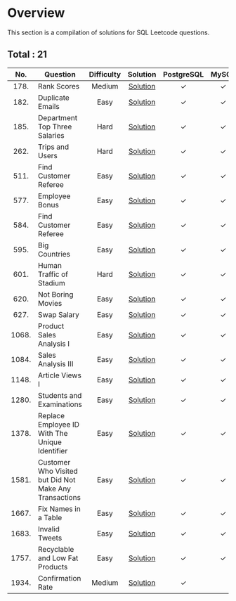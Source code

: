 # Overview

This section is a compilation of solutions for SQL Leetcode questions.


## Total : 21


| No. | Question | Difficulty | Solution | PostgreSQL | MySQL | Oracle |
|:---:|----------|:----------:|:--------:|:----------:|:-----:|:------:|
| 178. | Rank Scores | Medium | [Solution](https://github.com/ezryn-zaharoff/leetcode-solutions/blob/master/sql/Q0178.md) | ✓ | ✓ | ✓ |
| 182. | Duplicate Emails | Easy | [Solution](https://github.com/ezryn-zaharoff/leetcode-solutions/blob/master/sql/Q0182.md) | ✓ | ✓ | ✓ |
| 185. | Department Top Three Salaries | Hard | [Solution](https://github.com/ezryn-zaharoff/leetcode-solutions/blob/master/sql/Q0185.md) | ✓ | ✓ | ✓ |
| 262. | Trips and Users | Hard | [Solution](https://github.com/ezryn-zaharoff/leetcode-solutions/blob/master/sql/Q0262.md) | ✓ | ✓ | ✓ |
| 511. | Find Customer Referee | Easy | [Solution](https://github.com/ezryn-zaharoff/leetcode-solutions/blob/master/sql/Q0511.md) | ✓ | ✓ | ✓ |
| 577. | Employee Bonus | Easy | [Solution](https://github.com/ezryn-zaharoff/leetcode-solutions/blob/master/sql/Q0577.md) | ✓ | ✓ | ✓ |
| 584. | Find Customer Referee | Easy | [Solution](https://github.com/ezryn-zaharoff/leetcode-solutions/blob/master/sql/Q0584.md) | ✓ | ✓ | ✓ |
| 595. | Big Countries | Easy | [Solution](https://github.com/ezryn-zaharoff/leetcode-solutions/blob/master/sql/Q0595.md) | ✓ | ✓ | ✓ |
| 601. | Human Traffic of Stadium | Hard | [Solution](https://github.com/ezryn-zaharoff/leetcode-solutions/blob/master/sql/Q0601.md) | ✓ | ✓ | ✓ |
| 620. | Not Boring Movies | Easy | [Solution](https://github.com/ezryn-zaharoff/leetcode-solutions/blob/master/sql/Q0620.md) | ✓ | ✓ | ✓ |
| 627. | Swap Salary | Easy | [Solution](https://github.com/ezryn-zaharoff/leetcode-solutions/blob/master/sql/Q0627.md) | ✓ | ✓ | ✓ |
| 1068. | Product Sales Analysis I | Easy | [Solution](https://github.com/ezryn-zaharoff/leetcode-solutions/blob/master/sql/Q1068.md) | ✓ | ✓ | ✓ |
| 1084. | Sales Analysis III | Easy | [Solution](https://github.com/ezryn-zaharoff/leetcode-solutions/blob/master/sql/Q1084.md) | ✓ | ✓ | ✓ |
| 1148. | Article Views I | Easy | [Solution](https://github.com/ezryn-zaharoff/leetcode-solutions/blob/master/sql/Q1148.md) | ✓ | ✓ | ✓ |
| 1280. | Students and Examinations | Easy | [Solution](https://github.com/ezryn-zaharoff/leetcode-solutions/blob/master/sql/Q1280.md) | ✓ | ✓ | ✓ |
| 1378. | Replace Employee ID With The Unique Identifier | Easy | [Solution](https://github.com/ezryn-zaharoff/leetcode-solutions/blob/master/sql/Q1378.md) | ✓ | ✓ | ✓ |
| 1581. | Customer Who Visited but Did Not Make Any Transactions | Easy | [Solution](https://github.com/ezryn-zaharoff/leetcode-solutions/blob/master/sql/Q1581.md) | ✓ | ✓ | ✓ |
| 1667. | Fix Names in a Table | Easy | [Solution](https://github.com/ezryn-zaharoff/leetcode-solutions/blob/master/sql/Q1667.md) | ✓ | ✓ | ✓ |
| 1683. | Invalid Tweets | Easy | [Solution](https://github.com/ezryn-zaharoff/leetcode-solutions/blob/master/sql/Q1683.md) | ✓ | ✓ | ✓ |
| 1757. | Recyclable and Low Fat Products | Easy | [Solution](https://github.com/ezryn-zaharoff/leetcode-solutions/blob/master/sql/Q1757.md) | ✓ | ✓ | ✓ |
| 1934. | Confirmation Rate | Medium | [Solution](https://github.com/ezryn-zaharoff/leetcode-solutions/blob/master/sql/Q1934.md) | ✓ |  |  |